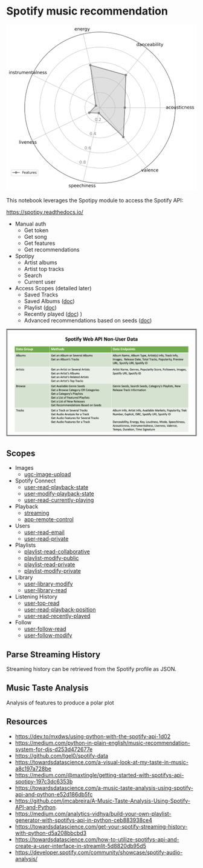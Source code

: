 # Spotify music recommendation

![feature-plot](spotifyData/features.svg)

This notebook leverages the Spotipy module to access the Spotify API:

https://spotipy.readthedocs.io/

* Manual auth
  * Get token
  * Get song
  * Get features
  * Get recommendations
* Spotipy
  * Artist albums
  * Artist top tracks
  * Search
  * Current user
* Access Scopes (detailed later)
  * Saved Tracks
  * Saved Albums ([doc](https://developer.spotify.com/console/get-current-user-saved-albums))
  * Playlist ([doc](https://developer.spotify.com/console/get-current-user-playlists/))
  * Recently played ([doc](https://developer.spotify.com/console/get-recently-played/))
  )
  * Advanced recommendations based on seeds ([doc](https://developer.spotify.com/console/get-recommendations/))

![spotifyNoneUserData](spotifyNonUserData.png)

## Scopes

* Images
  * [ugc-image-upload](https://developer.spotify.com/documentation/general/guides/scopes/#ugc-image-upload)
* Spotify Connect
  * [user-read-playback-state](https://developer.spotify.com/documentation/general/guides/scopes/#user-read-playback-state)
  * [user-modify-playback-state](https://developer.spotify.com/documentation/general/guides/scopes/#user-modify-playback-state)
  * [user-read-currently-playing](https://developer.spotify.com/documentation/general/guides/scopes/#user-read-currently-playing)
* Playback
  * [streaming](https://developer.spotify.com/documentation/general/guides/scopes/#streaming)
  * [app-remote-control](https://developer.spotify.com/documentation/general/guides/scopes/#app-remote-control)
* Users
  * [user-read-email](https://developer.spotify.com/documentation/general/guides/scopes/#user-read-email)
  * [user-read-private](https://developer.spotify.com/documentation/general/guides/scopes/#user-read-private)
* Playlists
  * [playlist-read-collaborative](https://developer.spotify.com/documentation/general/guides/scopes/#playlist-read-collaborative)
  * [playlist-modify-public](https://developer.spotify.com/documentation/general/guides/scopes/#playlist-modify-public)
  * [playlist-read-private](https://developer.spotify.com/documentation/general/guides/scopes/#playlist-read-private)
  * [playlist-modify-private](https://developer.spotify.com/documentation/general/guides/scopes/#playlist-modify-private)
* Library
  * [user-library-modify](https://developer.spotify.com/documentation/general/guides/scopes/#user-library-modify)
  * [user-library-read](https://developer.spotify.com/documentation/general/guides/scopes/#user-library-read)
* Listening History
  * [user-top-read](https://developer.spotify.com/documentation/general/guides/scopes/#user-top-read)
  * [user-read-playback-position](https://developer.spotify.com/documentation/general/guides/scopes/#user-read-playback-position)
  * [user-read-recently-played](https://developer.spotify.com/documentation/general/guides/scopes/#user-read-recently-played)
* Follow
  * [user-follow-read](https://developer.spotify.com/documentation/general/guides/scopes/#user-follow-read)
  * [user-follow-modify](https://developer.spotify.com/documentation/general/guides/scopes/#user-follow-modify)

## Parse Streaming History

Streaming history can be retrieved from the Spotify profile as JSON.

## Music Taste Analysis

Analysis of features to produce a polar plot

## Resources
* https://dev.to/mxdws/using-python-with-the-spotify-api-1d02
* https://medium.com/python-in-plain-english/music-recommendation-system-for-djs-d253d472677e
* https://github.com/tgel0/spotify-data
* https://towardsdatascience.com/a-visual-look-at-my-taste-in-music-a8c197a728be
* https://medium.com/@maxtingle/getting-started-with-spotifys-api-spotipy-197c3dc6353b
* https://towardsdatascience.com/a-music-taste-analysis-using-spotify-api-and-python-e52d186db5fc
* https://github.com/jmcabreira/A-Music-Taste-Analysis-Using-Spotify-API-and-Python.
* https://medium.com/analytics-vidhya/build-your-own-playlist-generator-with-spotifys-api-in-python-ceb883938ce4
* https://towardsdatascience.com/get-your-spotify-streaming-history-with-python-d5a208bbcbd3
* https://towardsdatascience.com/how-to-utilize-spotifys-api-and-create-a-user-interface-in-streamlit-5d8820db95d5
* https://developer.spotify.com/community/showcase/spotify-audio-analysis/